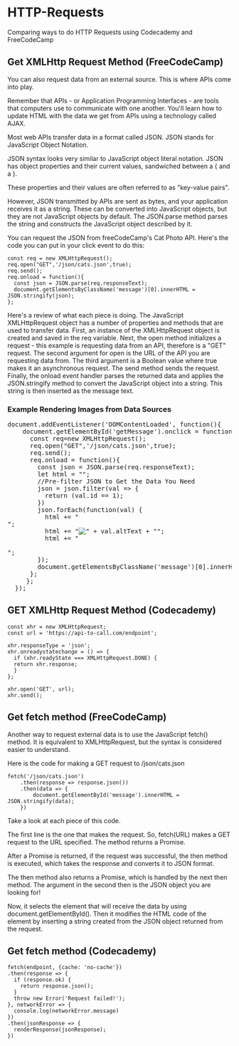 # HTTP-Requests
Comparing ways to do HTTP Requests using Codecademy and FreeCodeCamp

## Get XMLHttp Request Method (FreeCodeCamp)
You can also request data from an external source. This is where APIs come into play.

Remember that APIs - or Application Programming Interfaces - are tools that computers use to communicate with one another. You'll learn how to update HTML with the data we get from APIs using a technology called AJAX.

Most web APIs transfer data in a format called JSON. JSON stands for JavaScript Object Notation.

JSON syntax looks very similar to JavaScript object literal notation. JSON has object properties and their current values, sandwiched between a { and a }.

These properties and their values are often referred to as "key-value pairs".

However, JSON transmitted by APIs are sent as bytes, and your application receives it as a string. These can be converted into JavaScript objects, but they are not JavaScript objects by default. The JSON.parse method parses the string and constructs the JavaScript object described by it.

You can request the JSON from freeCodeCamp's Cat Photo API. Here's the code you can put in your click event to do this:

<pre><code>const req = new XMLHttpRequest();
req.open("GET",'/json/cats.json',true);
req.send();
req.onload = function(){
  const json = JSON.parse(req.responseText);
  document.getElementsByClassName('message')[0].innerHTML = JSON.stringify(json);
};</code></pre>

Here's a review of what each piece is doing. The JavaScript XMLHttpRequest object has a number of properties and methods that are used to transfer data. First, an instance of the XMLHttpRequest object is created and saved in the req variable. Next, the open method initializes a request - this example is requesting data from an API, therefore is a "GET" request. The second argument for open is the URL of the API you are requesting data from. The third argument is a Boolean value where true makes it an asynchronous request. The send method sends the request. Finally, the onload event handler parses the returned data and applies the JSON.stringify method to convert the JavaScript object into a string. This string is then inserted as the message text.

### Example Rendering Images from Data Sources

<pre></code>document.addEventListener('DOMContentLoaded', function(){
    document.getElementById('getMessage').onclick = function(){
      const req=new XMLHttpRequest();
      req.open("GET",'/json/cats.json',true);
      req.send();
      req.onload = function(){
        const json = JSON.parse(req.responseText);
        let html = "";
        //Pre-filter JSON to Get the Data You Need
        json = json.filter(val => {
          return (val.id == 1);
        })
        json.forEach(function(val) {
          html += "<div class = 'cat'>";
          html += "<img src = '" + val.imageLink + "' alt='" + val.altText + "'>";
          html += "</div><br>";
        });
        document.getElementsByClassName('message')[0].innerHTML=html;
      };
     };
  });</code></pre>

## GET XMLHttp Request Method (Codecademy)

<pre><code>const xhr = new XMLHttpRequest;
const url = 'https://api-to-call.com/endpoint';

xhr.responseType = 'json';
xhr.onreadystatechange = () => {
  if (xhr.readyState === XMLHttpRequest.DONE) {
  return xhr.response;
  }
};

xhr.open('GET', url);
xhr.send();</pre></code>

## Get fetch method (FreeCodeCamp)
Another way to request external data is to use the JavaScript fetch() method. It is equivalent to XMLHttpRequest, but the syntax is considered easier to understand.

Here is the code for making a GET request to /json/cats.json

<pre><code>fetch('/json/cats.json')
    .then(response => response.json())
    .then(data => {
        document.getElementById('message').innerHTML = JSON.stringify(data);
    })</code></pre>
    
Take a look at each piece of this code.

The first line is the one that makes the request. So, fetch(URL) makes a GET request to the URL specified. The method returns a Promise.

After a Promise is returned, if the request was successful, the then method is executed, which takes the response and converts it to JSON format.

The then method also returns a Promise, which is handled by the next then method. The argument in the second then is the JSON object you are looking for!

Now, it selects the element that will receive the data by using document.getElementById(). Then it modifies the HTML code of the element by inserting a string created from the JSON object returned from the request.

## Get fetch method (Codecademy)

<pre><code>fetch(endpoint, {cache: 'no-cache'})
.then(response => {
  if (response.ok) {
    return response.json();
  }
  throw new Error('Request failed!');
}, networkError => {
  console.log(networkError.message)
})
.then(jsonResponse => {
  renderResponse(jsonResponse);
})</code></pre>
